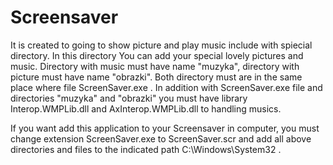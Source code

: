 # Screensaver
It is created to going to show picture and play music include with spiecial directory. In this directory You can add your special lovely pictures and music. Directory with music must have name "muzyka", directory with picture must have name "obrazki". Both directory must are in the same place where file ScreenSaver.exe . In addition with ScreenSaver.exe file and directories "muzyka" and "obrazki" you must have library Interop.WMPLib.dll and AxInterop.WMPLib.dll to handling musics.

If you want add this application to your Screensaver in computer, you must change extension ScreenSaver.exe to ScreenSaver.scr and add all above directories and files to the indicated path C:\Windows\System32 .
